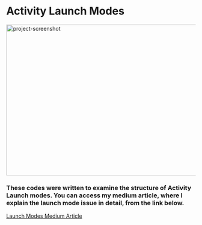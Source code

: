 <h1>Activity Launch Modes</h1>

<img src="https://github.com/murat-dayan/ActivityLaunchModes/assets/64108119/88a6f389-761e-4a52-a586-fb61723122e4" alt="project-screenshot" width="800" height="400/">

<h3>These codes were written to examine the structure of Activity Launch modes. You can access my medium article, where I explain the launch mode issue in detail, from the link below.</h3>

[Launch Modes Medium Article](https://medium.com/@muratdayan359/android-activity-launch-modes-b2f59c742f96)
